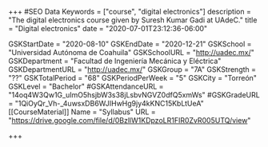+++
#SEO Data
Keywords = ["course", "digital electronics"]
description = "The digital electronics course given by Suresh Kumar Gadi at UAdeC."
title = "Digital electronics"
date = "2020-07-01T23:12:36-06:00"

GSKStartDate = "2020-08-10"
GSKEndDate = "2020-12-21"
GSKSchool = "Universidad Autónoma de Coahuila"
GSKSchoolURL = "http://uadec.mx/"
GSKDepartment = "Facultad de Ingeniería Mecánica y Eléctrica"
GSKDepartmentURL = "http://uadec.mx/"
GSKGroup = "7A"
GSKStrength = "??"
GSKTotalPeriod = "68"
GSKPeriodPerWeek = "5"
GSKCity = "Torreón"
GSKLevel = "Bachelor"
#GSKAttendanceURL = "14oq4W3Qw1G_uImO5hsjbW3s38jLsbvNGVZ0dfQ5xmWs"
#GSKGradeURL = "1QiOyQr_Vh-_4uwsxDB6WJIHwHg9jy4kKNC15KbLtUeA"
[[CourseMaterial]]
    Name = "Syllabus"
    URL = "https://drive.google.com/file/d/0BzllW1KDpzoLR1FIR0ZvR005UTQ/view"

+++
